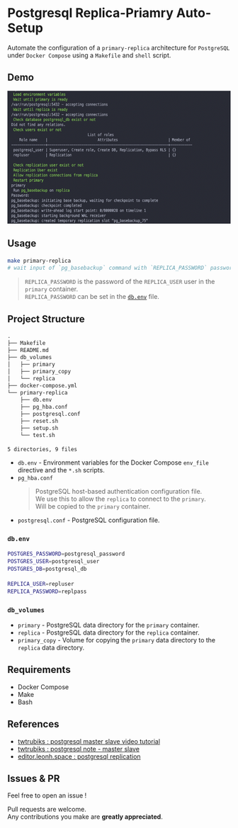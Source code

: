# Postgresql Replica-Priamry Auto-Setup

Automate the configuration of a `primary-replica` architecture for `PostgreSQL` under `Docker Compose` using a `Makefile` and `shell` script.


## Demo

<a href="https://www.youtube.com/watch?v=es8I_ObKYNc&ab_channel=ZhuDev" target="_blank">
 <img src="https://raw.githubusercontent.com/jason810496/Postgresql-Primary-Replica-Auto-Setup/main/docs/demo.png" alt="demo" height="300" />
</a>


## Usage
```bash
make primary-replica
# wait input of `pg_basebackup` command with `REPLICA_PASSWORD` password authentication input
```
> `REPLICA_PASSWORD` is the password of the `REPLICA_USER` user in the `primary` container. <br>
> `REPLICA_PASSWORD` can be set in the [`db.env`](#dbenv) file.

## Project Structure
```
.
├── Makefile
├── README.md
├── db_volumes
│   ├── primary
│   ├── primary_copy
│   └── replica
├── docker-compose.yml
└── primary-replica
    ├── db.env
    ├── pg_hba.conf
    ├── postgresql.conf
    ├── reset.sh
    ├── setup.sh
    └── test.sh

5 directories, 9 files
```
- `db.env` - Environment variables for the Docker Compose `env_file` directive and the `*.sh` scripts.
- `pg_hba.conf` 
    > PostgreSQL host-based authentication configuration file. <br>We use this to allow the `replica` to connect to the `primary`. <br> Will be copied to the `primary` container.
- `postgresql.conf` - PostgreSQL configuration file.
### `db.env`
```bash
POSTGRES_PASSWORD=postgresql_password
POSTGRES_USER=postgresql_user
POSTGRES_DB=postgresql_db

REPLICA_USER=repluser
REPLICA_PASSWORD=replpass
```

### `db_volumes`
- `primary` - PostgreSQL data directory for the `primary` container.
- `replica` - PostgreSQL data directory for the `replica` container.
- `primary_copy` - Volume for copying the `primary` data directory to the `replica` data directory.

## Requirements
- Docker Compose
- Make
- Bash

## References
- [twtrubiks : postgresql master slave video tutorial](https://www.youtube.com/watch?v=zxxzcpvCa6o&ab_channel=%E6%B2%88%E5%BC%98%E5%93%B2)
- [twtrubiks : postgresql note - master slave](https://github.com/twtrubiks/postgresql-note/tree/main/pg-master-slave)
- [editor.leonh.space : postgresql replication](https://editor.leonh.space/2023/postgresql-replication/)


## Issues & PR
Feel free to open an issue !

Pull requests are welcome. <br>
Any contributions you make are **greatly appreciated**.